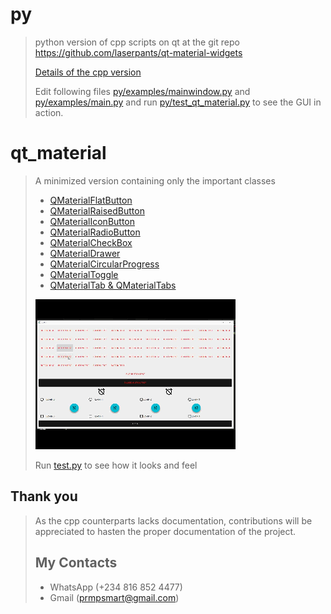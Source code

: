 # py

> python version of cpp scripts on qt at the git repo <https://github.com/laserpants/qt-material-widgets>
>
> [Details of the cpp version](cpp/qt-material-widgets-master/README.md)
>
> Edit following files [py/examples/mainwindow.py](py/examples/mainwindow.py) and [py/examples/main.py](py/examples/main.py) and run [py/test_qt_material.py](py/test_qt_material.py) to see the GUI in action.

# qt_material

> A minimized version containing only the important classes
> * [QMaterialFlatButton](qt_material/buttons/flatbutton.py)
> * [QMaterialRaisedButton](qt_material/buttons/raisedbutton.py)
> * [QMaterialIconButton](qt_material/buttons/iconbutton.py)
> * [QMaterialRadioButton](qt_material/buttons/radiobutton.py)
> * [QMaterialCheckBox](qt_material/buttons/checkbox.py)
> * [QMaterialDrawer](qt_material/drawer/drawer.py)
> * [QMaterialCircularProgress](qt_material/progress.py)
> * [QMaterialToggle](qt_material/toggle.py)
> * [QMaterialTab & QMaterialTabs](qt_material/tabs.py)
>
> ![at_m.gif](qt_m.gif)
>
> Run [test.py](test.py) to see how it looks and feel

## Thank you

> As the cpp counterparts lacks documentation, contributions will be appreciated to hasten the proper documentation of the project.
>
> ## My Contacts
>
> * WhatsApp (+234 816 852 4477)
> * Gmail (prmpsmart@gmail.com)



